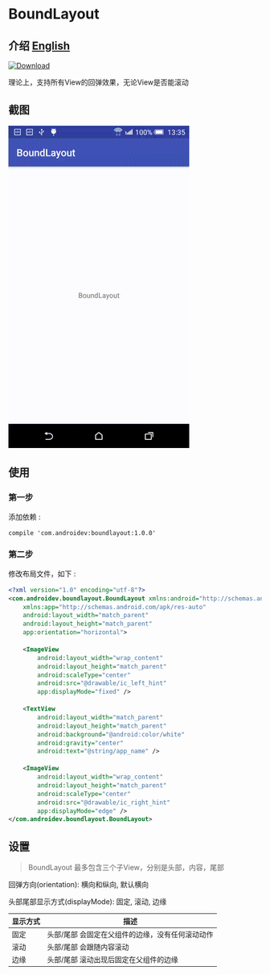 # BoundLayout

## 介绍 [English](https://github.com/4ndroidev/BoundLayout/blob/master/README.md)

[![Download](https://api.bintray.com/packages/4ndroidev/maven/BoundLayout/images/download.svg) ](https://bintray.com/4ndroidev/maven/BoundLayout/_latestVersion)

理论上，支持所有View的回弹效果，无论View是否能滚动

## 截图

![boundlayout.gif](https://github.com/4ndroidev/BoundLayout/blob/master/screenshot/boundlayout.gif)

## 使用

### 第一步

添加依赖 :

	compile 'com.androidev:boundlayout:1.0.0'

### 第二步

修改布局文件，如下 :

```xml
<?xml version="1.0" encoding="utf-8"?>
<com.androidev.boundlayout.BoundLayout xmlns:android="http://schemas.android.com/apk/res/android"
    xmlns:app="http://schemas.android.com/apk/res-auto"
    android:layout_width="match_parent"
    android:layout_height="match_parent"
    app:orientation="horizontal">

    <ImageView
        android:layout_width="wrap_content"
        android:layout_height="match_parent"
        android:scaleType="center"
        android:src="@drawable/ic_left_hint"
        app:displayMode="fixed" />

    <TextView
        android:layout_width="match_parent"
        android:layout_height="match_parent"
        android:background="@android:color/white"
        android:gravity="center"
        android:text="@string/app_name" />

    <ImageView
        android:layout_width="wrap_content"
        android:layout_height="match_parent"
        android:scaleType="center"
        android:src="@drawable/ic_right_hint"
        app:displayMode="edge" />
</com.androidev.boundlayout.BoundLayout>
```

## 设置

> BoundLayout 最多包含三个子View，分别是头部，内容，尾部

回弹方向(orientation): 横向和纵向, 默认横向

头部尾部显示方式(displayMode): 固定, 滚动, 边缘

|显示方式|描述|
|---|---|
|固定|头部/尾部 会固定在父组件的边缘，没有任何滚动动作|
|滚动|头部/尾部 会跟随内容滚动|
|边缘|头部/尾部 滚动出现后固定在父组件的边缘|